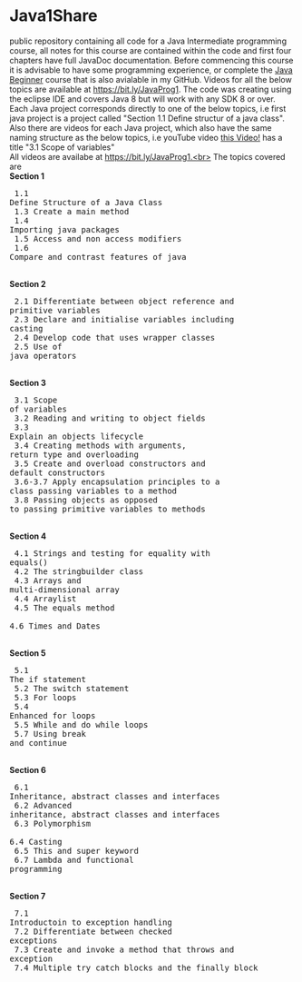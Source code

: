 # Java1Share
public repository containing all code for a Java Intermediate programming course, all notes for this course are contained within the code and first four chapters have full
JavaDoc documentation. Before commencing this course it is advisable to have some programming experience, or complete the <a href="https://github.com/noelflattery/JavaBeginner">Java Beginner</a>
course that is also avialable in my GitHub.
Videos for all the below topics are available at https://bit.ly/JavaProg1. The code was creating using the eclipse IDE and covers Java 8 but
will work with any SDK 8 or over. Each Java project corresponds directly to one of the below topics, i.e first java project is a project called "Section 1.1 Define structur of a java class".
Also there are videos for each Java project, which also have the same naming structure as the below topics, 
i.e youTube video <a href="https://www.youtube.com/watch?v=rWTBwkfFddE&list=PL8PS0RTQpPacTsHhU9v1V-nk-JM2xWMkT&index=11">this Video!</a> has a title "3.1 Scope of variables"<br>
All videos are availabe at https://bit.ly/JavaProg1.<br>
The topics covered are<br>
**Section 1**<br><pre>
  1.1 Define Structure of a Java Class<br>
  1.3 Create a main method<br>
  1.4 Importing java packages<br>
  1.5 Access and non access modifiers<br>
  1.6 Compare and contrast features of java</pre><br>
**Section 2**<br><pre>
  2.1 Differentiate between object reference and primitive variables<br>
  2.3 Declare and initialise variables including casting<br>
  2.4 Develop code that uses wrapper classes<br>
  2.5 Use of java operators</pre><br>
**Section 3**<br><pre>
  3.1 Scope of variables<br>
  3.2 Reading and writing to object fields<br>
  3.3 Explain an objects lifecycle<br>
  3.4 Creating methods with arguments, return type and overloading<br>
  3.5 Create and overload constructors and default constructors<br>
  3.6-3.7 Apply encapsulation principles to a class passing variables to a method<br>
  3.8 Passing objects as opposed to passing primitive variables to methods</pre><br>
**Section 4**<br><pre>
  4.1 Strings and testing for equality with equals()<br>
  4.2 The stringbuilder class<br>
  4.3 Arrays and multi-dimensional array<br>
  4.4 Arraylist<br>
  4.5 The equals method<br>
  4.6 Times and Dates</pre><br>
**Section 5**<br><pre>
  5.1 The if statement<br>
  5.2 The switch statement<br>
  5.3 For loops<br>
  5.4 Enhanced for loops<br>
  5.5 While and do while loops<br>
  5.7 Using break and continue</pre><br>
**Section 6**<br><pre>
  6.1 Inheritance, abstract classes and interfaces<br>
  6.2 Advanced inheritance, abstract classes and interfaces<br>
  6.3 Polymorphism<br>
  6.4 Casting<br>
  6.5 This and super keyword<br>
  6.7 Lambda and functional programming</pre><br>
**Section 7**<br><pre>
  7.1 Introductoin to exception handling<br>
  7.2 Differentiate between checked exceptions<br>
  7.3 Create and invoke a method that throws and exception<br>
  7.4 Multiple try catch blocks and the finally block<br>
  </pre>
  
